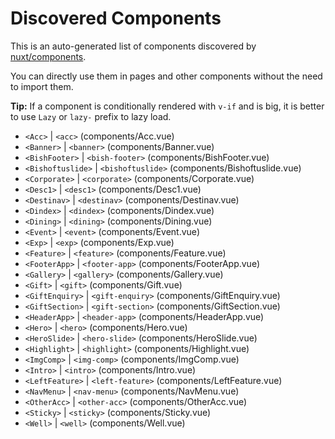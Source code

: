 # Discovered Components

This is an auto-generated list of components discovered by [nuxt/components](https://github.com/nuxt/components).

You can directly use them in pages and other components without the need to import them.

**Tip:** If a component is conditionally rendered with `v-if` and is big, it is better to use `Lazy` or `lazy-` prefix to lazy load.

- `<Acc>` | `<acc>` (components/Acc.vue)
- `<Banner>` | `<banner>` (components/Banner.vue)
- `<BishFooter>` | `<bish-footer>` (components/BishFooter.vue)
- `<Bishoftuslide>` | `<bishoftuslide>` (components/Bishoftuslide.vue)
- `<Corporate>` | `<corporate>` (components/Corporate.vue)
- `<Desc1>` | `<desc1>` (components/Desc1.vue)
- `<Destinav>` | `<destinav>` (components/Destinav.vue)
- `<Dindex>` | `<dindex>` (components/Dindex.vue)
- `<Dining>` | `<dining>` (components/Dining.vue)
- `<Event>` | `<event>` (components/Event.vue)
- `<Exp>` | `<exp>` (components/Exp.vue)
- `<Feature>` | `<feature>` (components/Feature.vue)
- `<FooterApp>` | `<footer-app>` (components/FooterApp.vue)
- `<Gallery>` | `<gallery>` (components/Gallery.vue)
- `<Gift>` | `<gift>` (components/Gift.vue)
- `<GiftEnquiry>` | `<gift-enquiry>` (components/GiftEnquiry.vue)
- `<GiftSection>` | `<gift-section>` (components/GiftSection.vue)
- `<HeaderApp>` | `<header-app>` (components/HeaderApp.vue)
- `<Hero>` | `<hero>` (components/Hero.vue)
- `<HeroSlide>` | `<hero-slide>` (components/HeroSlide.vue)
- `<Highlight>` | `<highlight>` (components/Highlight.vue)
- `<ImgComp>` | `<img-comp>` (components/ImgComp.vue)
- `<Intro>` | `<intro>` (components/Intro.vue)
- `<LeftFeature>` | `<left-feature>` (components/LeftFeature.vue)
- `<NavMenu>` | `<nav-menu>` (components/NavMenu.vue)
- `<OtherAcc>` | `<other-acc>` (components/OtherAcc.vue)
- `<Sticky>` | `<sticky>` (components/Sticky.vue)
- `<Well>` | `<well>` (components/Well.vue)
